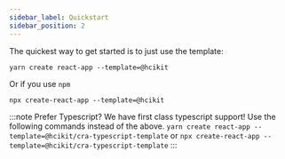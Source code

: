 ```yaml
---
sidebar_label: Quickstart
sidebar_position: 2
---
```


The quickest way to get started is to just use the template:

`yarn create react-app --template=@hcikit`

Or if you use `npm`

`npx create-react-app --template=@hcikit`

:::note
Prefer Typescript? We have first class typescript support! Use the following commands instead of the above. `yarn create react-app --template=@hcikit/cra-typescript-template` or `npx create-react-app --template=@hcikit/cra-typescript-template`
:::
